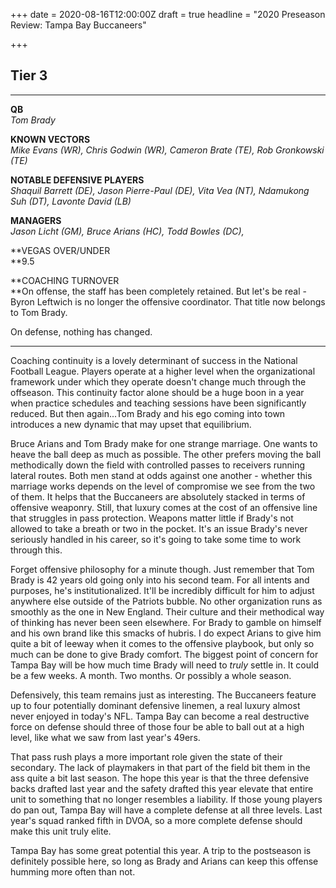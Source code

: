 +++
date = 2020-08-16T12:00:00Z
draft = true
headline = "2020 Preseason Review: Tampa Bay Buccaneers"

+++
## Tier 3

***

**QB**  
_Tom Brady_

**KNOWN VECTORS**  
_Mike Evans (WR), Chris Godwin (WR), Cameron Brate (TE), Rob Gronkowski (TE)_

**NOTABLE DEFENSIVE PLAYERS**  
_Shaquil Barrett (DE), Jason Pierre-Paul (DE), Vita Vea (NT), Ndamukong Suh (DT), Lavonte David (LB)_

**MANAGERS**  
_Jason Licht (GM), Bruce Arians (HC), Todd Bowles (DC),_ 

**VEGAS OVER/UNDER  
**9.5

**COACHING TURNOVER  
**On offense, the staff has been completely retained. But let's be real - Byron Leftwich is no longer the offensive coordinator. That title now belongs to Tom Brady.

On defense, nothing has changed.

***

Coaching continuity is a lovely determinant of success in the National Football League. Players operate at a higher level when the organizational framework under which they operate doesn't change much through the offseason.  This continuity factor alone should be a huge boon in a year when practice schedules and teaching sessions have been significantly reduced. But then again...Tom Brady and his ego coming into town introduces a new dynamic that may upset that equilibrium.

Bruce Arians and Tom Brady make for one strange marriage. One wants to heave the ball deep as much as possible. The other prefers moving the ball methodically down the field with controlled passes to receivers running lateral routes. Both men stand at odds against one another - whether this marriage works depends on the level of compromise we see from the two of them. It helps that the Buccaneers are absolutely stacked in terms of offensive weaponry. Still, that luxury comes at the cost of an offensive line that struggles in pass protection. Weapons matter little if Brady's not allowed to take a breath or two in the pocket. It's an issue Brady's never seriously handled in his career, so it's going to take some time to work through this. 

Forget offensive philosophy for a minute though. Just remember that Tom Brady is 42 years old going only into his second team. For all intents and purposes, he's institutionalized. It'll be incredibly difficult for him to adjust anywhere else outside of the Patriots bubble. No other organization runs as smoothly as the one in New England. Their culture and their methodical way of thinking has never been seen elsewhere. For Brady to gamble on himself and his own brand like this smacks of hubris. I do expect Arians to give him quite a bit of leeway when it comes to the offensive playbook, but only so much can be done to give Brady comfort. The biggest point of concern for Tampa Bay will be how much time Brady will need to _truly_ settle in. It could be a few weeks. A month. Two months. Or possibly a whole season.

Defensively, this team remains just as interesting. The Buccaneers feature up to four potentially dominant defensive linemen, a real luxury almost never enjoyed in today's NFL. Tampa Bay can become a real destructive force on defense should three of those four be able to ball out at a high level, like what we saw from last year's 49ers.

That pass rush plays a more important role given the state of their secondary. The lack of playmakers in that part of the field bit them in the ass quite a bit last season. The hope this year is that the three defensive backs drafted last year and the safety drafted this year elevate that entire unit to something that no longer resembles a liability.  If those young players do pan out, Tampa Bay will have a complete defense at all three levels. Last year's squad ranked fifth in DVOA, so a more complete defense should make this unit truly elite.

Tampa Bay has some great potential this year. A trip to the postseason is definitely possible here, so long as Brady and Arians can keep this offense humming more often than not. 
